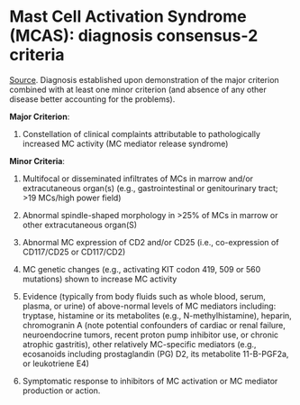 <!--
source: gpt-3 + jph editing
tags: tests standards
-->

# Mast Cell Activation Syndrome (MCAS): diagnosis consensus-2 criteria

[Source](https://www.degruyter.com/document/doi/10.1515/dx-2020-0005/html). Diagnosis established upon demonstration of the major criterion combined with at least one minor criterion (and absence of any other disease better accounting for the problems).

**Major Criterion**:

1. Constellation of clinical complaints attributable to pathologically increased MC activity (MC mediator release syndrome)

**Minor Criteria**:

1. Multifocal or disseminated infiltrates of MCs in marrow and/or extracutaneous organ(s) (e.g., gastrointestinal or genitourinary tract; >19 MCs/high power field)

2. Abnormal spindle-shaped morphology in >25% of MCs in marrow or other extracutaneous organ(S)

3. Abnormal MC expression of CD2 and/or CD25 (i.e., co-expression of CD117/CD25 or CD117/CD2)

4. MC genetic changes (e.g., activating KIT codon 419, 509 or 560 mutations) shown to increase MC activity

5. Evidence (typically from body fluids such as whole blood, serum, plasma, or urine) of above-normal levels of MC mediators including: tryptase, histamine or its metabolites (e.g., N-methylhistamine), heparin, chromogranin A (note potential confounders of cardiac or renal failure, neuroendocrine tumors, recent proton pump inhibitor use, or chronic atrophic gastritis), other relatively MC-specific mediators (e.g., ecosanoids including prostaglandin (PG) D2, its metabolite 11-B-PGF2a, or leukotriene E4)

6. Symptomatic response to inhibitors of MC activation or MC mediator production or action.
